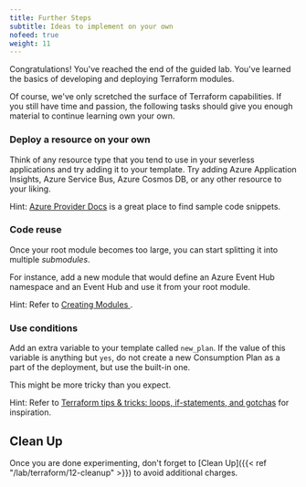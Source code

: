```yaml
---
title: Further Steps
subtitle: Ideas to implement on your own
nofeed: true
weight: 11
---
```


Congratulations! You've reached the end of the guided lab. You've learned the basics of developing and deploying Terraform modules.

Of course, we've only scretched the surface of Terraform capabilities. If you still have time and passion, the following tasks should give you enough material to continue learning own your own.

### Deploy a resource on your own

Think of any resource type that you tend to use in your severless applications and try adding it to your template. Try adding Azure Application Insights, Azure Service Bus, Azure Cosmos DB, or any other resource to your liking.

Hint: [Azure Provider Docs](https://www.terraform.io/docs/providers/azurerm/index.html) is a great place to find sample code snippets.

### Code reuse

Once your root module becomes too large, you can start splitting it into multiple *submodules*.

For instance, add a new module that would define an Azure Event Hub namespace and an Event Hub and use it from your root module.

Hint: Refer to [Creating Modules ](https://www.terraform.io/docs/modules/index.html).

### Use conditions

Add an extra variable to your template called `new_plan`. If the value of this variable is anything but `yes`, do not create a new Consumption Plan as a part of the deployment, but use the built-in one.

This might be more tricky than you expect.

Hint: Refer to [Terraform tips & tricks: loops, if-statements, and gotchas](https://blog.gruntwork.io/terraform-tips-tricks-loops-if-statements-and-gotchas-f739bbae55f9) for inspiration.

## Clean Up

Once you are done experimenting, don't forget to [Clean Up]({{< ref "/lab/terraform/12-cleanup" >}}) to avoid additional charges.